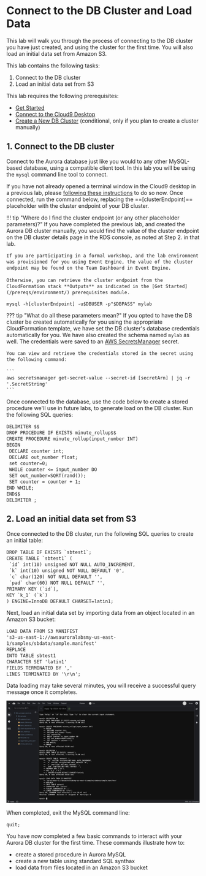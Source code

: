 # Connect to the DB Cluster and Load Data

This lab will walk you through the process of connecting to the DB cluster you have just created, and using the cluster for the first time. You will also load an initial data set from Amazon S3.

This lab contains the following tasks:

1. Connect to the DB cluster
2. Load an initial data set from S3

This lab requires the following prerequisites:

* [Get Started](/prereqs/environment/)
* [Connect to the Cloud9 Desktop](/prereqs/connect/)
* [Create a New DB Cluster](/provisioned/create/) (conditional, only if you plan to create a cluster manually)


## 1. Connect to the DB cluster

Connect to the Aurora database just like you would to any other MySQL-based database, using a compatible client tool. In this lab you will be using the `mysql` command line tool to connect.

If you have not already opened a terminal window in the Cloud9 desktop in a previous lab, please [following these instructions](/prereqs/connect/) to do so now. Once connected, run the command below, replacing the ==[clusterEndpoint]== placeholder with the cluster endpoint of your DB cluster.

!!! tip "Where do I find the cluster endpoint (or any other placeholder parameters)?"
    If you have completed the previous lab, and created the Aurora DB cluster manually, you would find the value of the cluster endpoint on the DB cluster details page in the RDS console, as noted at Step 2. in that lab.

    If you are participating in a formal workshop, and the lab environment was provisioned for you using Event Engine, the value of the cluster endpoint may be found on the Team Dashboard in Event Engine.

    Otherwise, you can retrieve the cluster endpoint from the CloudFormation stack **Outputs** as indicated in the [Get Started](/prereqs/environment/) prerequisites module.

```
mysql -h[clusterEndpoint] -u$DBUSER -p"$DBPASS" mylab
```

??? tip "What do all these parameters mean?"
    If you opted to have the DB cluster be created automatically for you using the appropriate CloudFormation template, we have set the DB cluster's database credentials automatically for you. We have also created the schema named `mylab` as well. The credentials were saved to an <a href="https://docs.aws.amazon.com/secretsmanager/latest/userguide/intro.html" target="_blank">AWS SecretsManager</a> secret.

    You can view and retrieve the credentials stored in the secret using the following command:

    ```
    aws secretsmanager get-secret-value --secret-id [secretArn] | jq -r '.SecretString'
    ```

Once connected to the database, use the code below to create a stored procedure we'll use in future labs, to generate load on the DB cluster. Run the following SQL queries:

```
DELIMITER $$
DROP PROCEDURE IF EXISTS minute_rollup$$
CREATE PROCEDURE minute_rollup(input_number INT)
BEGIN
 DECLARE counter int;
 DECLARE out_number float;
 set counter=0;
 WHILE counter <= input_number DO
 SET out_number=SQRT(rand());
 SET counter = counter + 1;
END WHILE;
END$$
DELIMITER ;
```


## 2. Load an initial data set from S3

Once connected to the DB cluster, run the following SQL queries to create an initial table:

```
DROP TABLE IF EXISTS `sbtest1`;
CREATE TABLE `sbtest1` (
 `id` int(10) unsigned NOT NULL AUTO_INCREMENT,
 `k` int(10) unsigned NOT NULL DEFAULT '0',
 `c` char(120) NOT NULL DEFAULT '',
 `pad` char(60) NOT NULL DEFAULT '',
PRIMARY KEY (`id`),
KEY `k_1` (`k`)
) ENGINE=InnoDB DEFAULT CHARSET=latin1;
```

Next, load an initial data set by importing data from an object located in an Amazon S3 bucket:

```
LOAD DATA FROM S3 MANIFEST
's3-us-east-1://awsauroralabsmy-us-east-1/samples/sbdata/sample.manifest'
REPLACE
INTO TABLE sbtest1
CHARACTER SET 'latin1'
FIELDS TERMINATED BY ','
LINES TERMINATED BY '\r\n';
```

Data loading may take several minutes, you will receive a successful query message once it completes.

<span class="image">![Cloud9 MySQL Commands](c9-mysql-commands.png?raw=true)</span>

When completed, exit the MySQL command line:

```
quit;
```

You have now completed a few basic commands to interact with your Aurora DB cluster for the first time. These commands illustrate how to:

* create a stored procedure in Aurora MySQL
* create a new table using standard SQL synthax
* load data from files located in an Amazon S3 bucket
